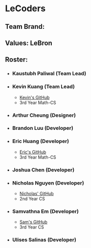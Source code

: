 # LeCoders

## Team Brand:

## Values: LeBron

## Roster:
- ### Kaustubh Paliwal (Team Lead)
- ### Kevin Kuang (Team Lead)
  - [Kevin's GitHub](https://github.com/kevku)
  - 3rd Year Math-CS
- ### Arthur Cheung (Designer)
- ### Brandon Luu (Developer)
- ### Eric Huang (Developer)
  - [Eric's GitHub](https://github.com/erhuang623)
  - 3rd Year Math-CS
- ### Joshua Chen (Developer)
- ### Nicholas Nguyen (Developer)
  - [Nicholas' GitHub](https://github.com/nicholas-ngyn)
  - 2nd Year CS
- ### Samvathna Em (Developer)
  - [Sam's GitHub](https://github.com/SamvathnaEm)
  - 3rd Year CS
- ### Ulises Salinas (Developer)
